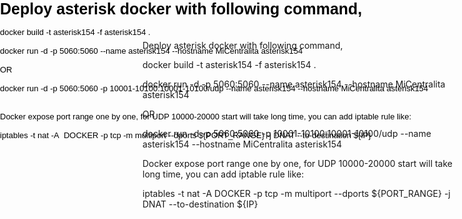 Deploy asterisk docker with following command,

docker build -t asterisk154 -f asterisk154 .

docker run -d -p 5060:5060 --name asterisk154 --hostname MiCentralita asterisk154

OR

docker run -d -p 5060:5060 -p 10001-10100:10001-10100/udp --name asterisk154 --hostname MiCentralita asterisk154


Docker expose port range one by one, for UDP 10000-20000 start will take long time, you can add iptable rule like:

iptables -t nat -A  DOCKER -p tcp -m multiport --dports ${PORT_RANGE} -j DNAT --to-destination ${IP}

<html>
<head>
<meta charset="utf-8">
<title>Asterisk 15.4</title>
</head>
<body>
<div id="wb_Text1" style="position:absolute;left:0px;top:0px;width:790px;height:227px;z-index:0;">
<span style="color:#000000;font-family:Arial;font-size:25px;"><strong>Deploy asterisk docker with following command,</strong></span><span style="color:#000000;font-family:Arial;font-size:15px;"><br></span><span style="color:#000000;font-family:Arial;font-size:13px;"><br>docker build -t asterisk154 -f asterisk154 .<br><br>docker run -d -p 5060:5060 --name asterisk154 --hostname MiCentralita asterisk154<br><br>OR<br><br>docker run -d -p 5060:5060 -p 10001-10100:10001-10100/udp --name asterisk154 --hostname MiCentralita asterisk154<br><br><br>Docker expose port range one by one, for UDP 10000-20000 start will take long time, you can add iptable rule like:<br><br>iptables -t nat -A&nbsp; DOCKER -p tcp -m multiport --dports ${PORT_RANGE} -j DNAT --to-destination ${IP}</span></div>
</body>
</html>
